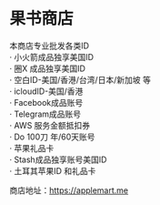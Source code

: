 # 果书商店
本商店专业批发各类ID  
· 小火箭成品独享美国ID  
· 圈X 成品独享美国ID  
· 空白ID-美国/香港/台湾/日本/新加坡 等  
· icloudID-美国/香港  
· Facebook成品账号  
· Telegram成品账号  
· AWS 服务金额抵扣券  
· Do 100刀 年/60天账号  
· 苹果礼品卡  
· Stash成品独享账号美国ID  
· 土耳其苹果ID 和礼品卡  

商店地址：https://applemart.me  
